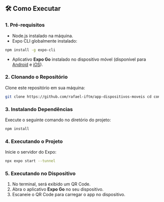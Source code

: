 ## 🛠️ **Como Executar**

### 1. **Pré-requisitos**
- Node.js instalado na máquina.
- Expo CLI globalmente instalado:

```bash
npm install -g expo-cli
```

- Aplicativo **Expo Go** instalado no dispositivo móvel (disponível para [Android](https://play.google.com/store/apps/details?id=host.exp.exponent) e [iOS](https://apps.apple.com/app/expo-go/id982107779)).

### 2. **Clonando o Repositório**
Clone este repositório em sua máquina:

```bash
git clone https://github.com/rafael-iftm/app-dispositivos-moveis cd contact-list-app
```

### 3. **Instalando Dependências**
Execute o seguinte comando no diretório do projeto:

```bash
npm install
```

### 4. **Executando o Projeto**
Inicie o servidor do Expo:

```bash
npx expo start --tunnel
```
### 5. **Executando no Dispositivo**
1. No terminal, será exibido um QR Code.
2. Abra o aplicativo **Expo Go** no seu dispositivo.
3. Escaneie o QR Code para carregar o app no dispositivo.
